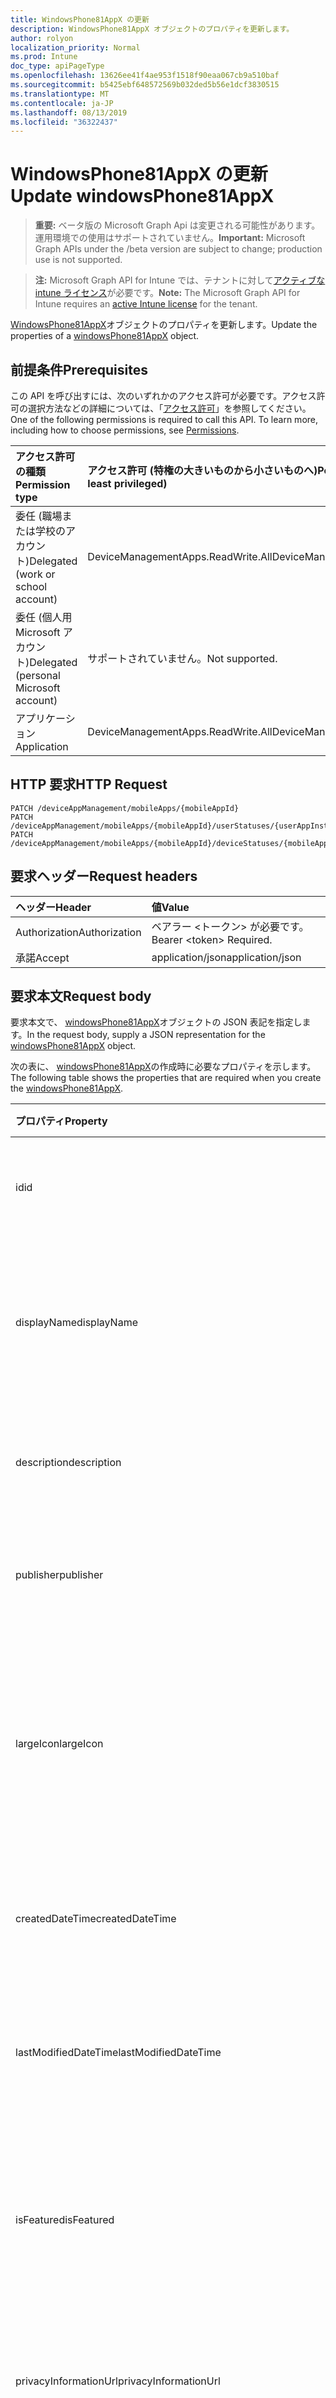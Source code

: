 ```yaml
---
title: WindowsPhone81AppX の更新
description: WindowsPhone81AppX オブジェクトのプロパティを更新します。
author: rolyon
localization_priority: Normal
ms.prod: Intune
doc_type: apiPageType
ms.openlocfilehash: 13626ee41f4ae953f1518f90eaa067cb9a510baf
ms.sourcegitcommit: b5425ebf648572569b032ded5b56e1dcf3830515
ms.translationtype: MT
ms.contentlocale: ja-JP
ms.lasthandoff: 08/13/2019
ms.locfileid: "36322437"
---
```

# <a name="update-windowsphone81appx"></a><span data-ttu-id="885b0-103">WindowsPhone81AppX の更新</span><span class="sxs-lookup"><span data-stu-id="885b0-103">Update windowsPhone81AppX</span></span>

> <span data-ttu-id="885b0-104">**重要:** ベータ版の Microsoft Graph Api は変更される可能性があります。運用環境での使用はサポートされていません。</span><span class="sxs-lookup"><span data-stu-id="885b0-104">**Important:** Microsoft Graph APIs under the /beta version are subject to change; production use is not supported.</span></span>

> <span data-ttu-id="885b0-105">**注:** Microsoft Graph API for Intune では、テナントに対して[アクティブな intune ライセンス](https://go.microsoft.com/fwlink/?linkid=839381)が必要です。</span><span class="sxs-lookup"><span data-stu-id="885b0-105">**Note:** The Microsoft Graph API for Intune requires an [active Intune license](https://go.microsoft.com/fwlink/?linkid=839381) for the tenant.</span></span>

<span data-ttu-id="885b0-106">[WindowsPhone81AppX](../resources/intune-apps-windowsphone81appx.md)オブジェクトのプロパティを更新します。</span><span class="sxs-lookup"><span data-stu-id="885b0-106">Update the properties of a [windowsPhone81AppX](../resources/intune-apps-windowsphone81appx.md) object.</span></span>

## <a name="prerequisites"></a><span data-ttu-id="885b0-107">前提条件</span><span class="sxs-lookup"><span data-stu-id="885b0-107">Prerequisites</span></span>
<span data-ttu-id="885b0-p101">この API を呼び出すには、次のいずれかのアクセス許可が必要です。アクセス許可の選択方法などの詳細については、「[アクセス許可](/graph/permissions-reference)」を参照してください。</span><span class="sxs-lookup"><span data-stu-id="885b0-p101">One of the following permissions is required to call this API. To learn more, including how to choose permissions, see [Permissions](/graph/permissions-reference).</span></span>

|<span data-ttu-id="885b0-110">アクセス許可の種類</span><span class="sxs-lookup"><span data-stu-id="885b0-110">Permission type</span></span>|<span data-ttu-id="885b0-111">アクセス許可 (特権の大きいものから小さいものへ)</span><span class="sxs-lookup"><span data-stu-id="885b0-111">Permissions (from most to least privileged)</span></span>|
|:---|:---|
|<span data-ttu-id="885b0-112">委任 (職場または学校のアカウント)</span><span class="sxs-lookup"><span data-stu-id="885b0-112">Delegated (work or school account)</span></span>|<span data-ttu-id="885b0-113">DeviceManagementApps.ReadWrite.All</span><span class="sxs-lookup"><span data-stu-id="885b0-113">DeviceManagementApps.ReadWrite.All</span></span>|
|<span data-ttu-id="885b0-114">委任 (個人用 Microsoft アカウント)</span><span class="sxs-lookup"><span data-stu-id="885b0-114">Delegated (personal Microsoft account)</span></span>|<span data-ttu-id="885b0-115">サポートされていません。</span><span class="sxs-lookup"><span data-stu-id="885b0-115">Not supported.</span></span>|
|<span data-ttu-id="885b0-116">アプリケーション</span><span class="sxs-lookup"><span data-stu-id="885b0-116">Application</span></span>|<span data-ttu-id="885b0-117">DeviceManagementApps.ReadWrite.All</span><span class="sxs-lookup"><span data-stu-id="885b0-117">DeviceManagementApps.ReadWrite.All</span></span>|

## <a name="http-request"></a><span data-ttu-id="885b0-118">HTTP 要求</span><span class="sxs-lookup"><span data-stu-id="885b0-118">HTTP Request</span></span>
<!-- {
  "blockType": "ignored"
}
-->
``` http
PATCH /deviceAppManagement/mobileApps/{mobileAppId}
PATCH /deviceAppManagement/mobileApps/{mobileAppId}/userStatuses/{userAppInstallStatusId}/app
PATCH /deviceAppManagement/mobileApps/{mobileAppId}/deviceStatuses/{mobileAppInstallStatusId}/app
```

## <a name="request-headers"></a><span data-ttu-id="885b0-119">要求ヘッダー</span><span class="sxs-lookup"><span data-stu-id="885b0-119">Request headers</span></span>
|<span data-ttu-id="885b0-120">ヘッダー</span><span class="sxs-lookup"><span data-stu-id="885b0-120">Header</span></span>|<span data-ttu-id="885b0-121">値</span><span class="sxs-lookup"><span data-stu-id="885b0-121">Value</span></span>|
|:---|:---|
|<span data-ttu-id="885b0-122">Authorization</span><span class="sxs-lookup"><span data-stu-id="885b0-122">Authorization</span></span>|<span data-ttu-id="885b0-123">ベアラー &lt;トークン&gt; が必要です。</span><span class="sxs-lookup"><span data-stu-id="885b0-123">Bearer &lt;token&gt; Required.</span></span>|
|<span data-ttu-id="885b0-124">承諾</span><span class="sxs-lookup"><span data-stu-id="885b0-124">Accept</span></span>|<span data-ttu-id="885b0-125">application/json</span><span class="sxs-lookup"><span data-stu-id="885b0-125">application/json</span></span>|

## <a name="request-body"></a><span data-ttu-id="885b0-126">要求本文</span><span class="sxs-lookup"><span data-stu-id="885b0-126">Request body</span></span>
<span data-ttu-id="885b0-127">要求本文で、 [windowsPhone81AppX](../resources/intune-apps-windowsphone81appx.md)オブジェクトの JSON 表記を指定します。</span><span class="sxs-lookup"><span data-stu-id="885b0-127">In the request body, supply a JSON representation for the [windowsPhone81AppX](../resources/intune-apps-windowsphone81appx.md) object.</span></span>

<span data-ttu-id="885b0-128">次の表に、 [windowsPhone81AppX](../resources/intune-apps-windowsphone81appx.md)の作成時に必要なプロパティを示します。</span><span class="sxs-lookup"><span data-stu-id="885b0-128">The following table shows the properties that are required when you create the [windowsPhone81AppX](../resources/intune-apps-windowsphone81appx.md).</span></span>

|<span data-ttu-id="885b0-129">プロパティ</span><span class="sxs-lookup"><span data-stu-id="885b0-129">Property</span></span>|<span data-ttu-id="885b0-130">型</span><span class="sxs-lookup"><span data-stu-id="885b0-130">Type</span></span>|<span data-ttu-id="885b0-131">説明</span><span class="sxs-lookup"><span data-stu-id="885b0-131">Description</span></span>|
|:---|:---|:---|
|<span data-ttu-id="885b0-132">id</span><span class="sxs-lookup"><span data-stu-id="885b0-132">id</span></span>|<span data-ttu-id="885b0-133">文字列</span><span class="sxs-lookup"><span data-stu-id="885b0-133">String</span></span>|<span data-ttu-id="885b0-134">エンティティのキー。</span><span class="sxs-lookup"><span data-stu-id="885b0-134">Key of the entity.</span></span> <span data-ttu-id="885b0-135">[mobileApp](../resources/intune-apps-mobileapp.md) から継承します</span><span class="sxs-lookup"><span data-stu-id="885b0-135">Inherited from [mobileApp](../resources/intune-apps-mobileapp.md)</span></span>|
|<span data-ttu-id="885b0-136">displayName</span><span class="sxs-lookup"><span data-stu-id="885b0-136">displayName</span></span>|<span data-ttu-id="885b0-137">文字列</span><span class="sxs-lookup"><span data-stu-id="885b0-137">String</span></span>|<span data-ttu-id="885b0-138">管理者が提供またはインポートしたアプリのタイトル。</span><span class="sxs-lookup"><span data-stu-id="885b0-138">The admin provided or imported title of the app.</span></span> <span data-ttu-id="885b0-139">[mobileApp](../resources/intune-apps-mobileapp.md) から継承します</span><span class="sxs-lookup"><span data-stu-id="885b0-139">Inherited from [mobileApp](../resources/intune-apps-mobileapp.md)</span></span>|
|<span data-ttu-id="885b0-140">description</span><span class="sxs-lookup"><span data-stu-id="885b0-140">description</span></span>|<span data-ttu-id="885b0-141">String</span><span class="sxs-lookup"><span data-stu-id="885b0-141">String</span></span>|<span data-ttu-id="885b0-142">アプリの説明。</span><span class="sxs-lookup"><span data-stu-id="885b0-142">The description of the app.</span></span> <span data-ttu-id="885b0-143">[mobileApp](../resources/intune-apps-mobileapp.md) から継承します</span><span class="sxs-lookup"><span data-stu-id="885b0-143">Inherited from [mobileApp](../resources/intune-apps-mobileapp.md)</span></span>|
|<span data-ttu-id="885b0-144">publisher</span><span class="sxs-lookup"><span data-stu-id="885b0-144">publisher</span></span>|<span data-ttu-id="885b0-145">String</span><span class="sxs-lookup"><span data-stu-id="885b0-145">String</span></span>|<span data-ttu-id="885b0-146">アプリの発行元。</span><span class="sxs-lookup"><span data-stu-id="885b0-146">The publisher of the app.</span></span> <span data-ttu-id="885b0-147">[mobileApp](../resources/intune-apps-mobileapp.md) から継承します</span><span class="sxs-lookup"><span data-stu-id="885b0-147">Inherited from [mobileApp](../resources/intune-apps-mobileapp.md)</span></span>|
|<span data-ttu-id="885b0-148">largeIcon</span><span class="sxs-lookup"><span data-stu-id="885b0-148">largeIcon</span></span>|[<span data-ttu-id="885b0-149">mimeContent</span><span class="sxs-lookup"><span data-stu-id="885b0-149">mimeContent</span></span>](../resources/intune-shared-mimecontent.md)|<span data-ttu-id="885b0-150">アプリの詳細に表示され、アイコンのアップロードに使用される大きいアイコン。</span><span class="sxs-lookup"><span data-stu-id="885b0-150">The large icon, to be displayed in the app details and used for upload of the icon.</span></span> <span data-ttu-id="885b0-151">[mobileApp](../resources/intune-apps-mobileapp.md) から継承します</span><span class="sxs-lookup"><span data-stu-id="885b0-151">Inherited from [mobileApp](../resources/intune-apps-mobileapp.md)</span></span>|
|<span data-ttu-id="885b0-152">createdDateTime</span><span class="sxs-lookup"><span data-stu-id="885b0-152">createdDateTime</span></span>|<span data-ttu-id="885b0-153">DateTimeOffset</span><span class="sxs-lookup"><span data-stu-id="885b0-153">DateTimeOffset</span></span>|<span data-ttu-id="885b0-154">アプリが作成された日時。</span><span class="sxs-lookup"><span data-stu-id="885b0-154">The date and time the app was created.</span></span> <span data-ttu-id="885b0-155">[mobileApp](../resources/intune-apps-mobileapp.md) から継承します</span><span class="sxs-lookup"><span data-stu-id="885b0-155">Inherited from [mobileApp](../resources/intune-apps-mobileapp.md)</span></span>|
|<span data-ttu-id="885b0-156">lastModifiedDateTime</span><span class="sxs-lookup"><span data-stu-id="885b0-156">lastModifiedDateTime</span></span>|<span data-ttu-id="885b0-157">DateTimeOffset</span><span class="sxs-lookup"><span data-stu-id="885b0-157">DateTimeOffset</span></span>|<span data-ttu-id="885b0-158">アプリが最後に変更された日時。</span><span class="sxs-lookup"><span data-stu-id="885b0-158">The date and time the app was last modified.</span></span> <span data-ttu-id="885b0-159">[mobileApp](../resources/intune-apps-mobileapp.md) から継承します</span><span class="sxs-lookup"><span data-stu-id="885b0-159">Inherited from [mobileApp](../resources/intune-apps-mobileapp.md)</span></span>|
|<span data-ttu-id="885b0-160">isFeatured</span><span class="sxs-lookup"><span data-stu-id="885b0-160">isFeatured</span></span>|<span data-ttu-id="885b0-161">Boolean</span><span class="sxs-lookup"><span data-stu-id="885b0-161">Boolean</span></span>|<span data-ttu-id="885b0-162">アプリが管理者のおすすめとしてマークされたかどうかを示す値。[mobileApp](../resources/intune-apps-mobileapp.md) から継承します</span><span class="sxs-lookup"><span data-stu-id="885b0-162">The value indicating whether the app is marked as featured by the admin. Inherited from [mobileApp](../resources/intune-apps-mobileapp.md)</span></span>|
|<span data-ttu-id="885b0-163">privacyInformationUrl</span><span class="sxs-lookup"><span data-stu-id="885b0-163">privacyInformationUrl</span></span>|<span data-ttu-id="885b0-164">String</span><span class="sxs-lookup"><span data-stu-id="885b0-164">String</span></span>|<span data-ttu-id="885b0-165">プライバシーに関する声明の URL。</span><span class="sxs-lookup"><span data-stu-id="885b0-165">The privacy statement Url.</span></span> <span data-ttu-id="885b0-166">[mobileApp](../resources/intune-apps-mobileapp.md) から継承します</span><span class="sxs-lookup"><span data-stu-id="885b0-166">Inherited from [mobileApp](../resources/intune-apps-mobileapp.md)</span></span>|
|<span data-ttu-id="885b0-167">informationUrl</span><span class="sxs-lookup"><span data-stu-id="885b0-167">informationUrl</span></span>|<span data-ttu-id="885b0-168">String</span><span class="sxs-lookup"><span data-stu-id="885b0-168">String</span></span>|<span data-ttu-id="885b0-169">詳細情報の URL。</span><span class="sxs-lookup"><span data-stu-id="885b0-169">The more information Url.</span></span> <span data-ttu-id="885b0-170">[mobileApp](../resources/intune-apps-mobileapp.md) から継承します</span><span class="sxs-lookup"><span data-stu-id="885b0-170">Inherited from [mobileApp](../resources/intune-apps-mobileapp.md)</span></span>|
|<span data-ttu-id="885b0-171">owner</span><span class="sxs-lookup"><span data-stu-id="885b0-171">owner</span></span>|<span data-ttu-id="885b0-172">String</span><span class="sxs-lookup"><span data-stu-id="885b0-172">String</span></span>|<span data-ttu-id="885b0-173">アプリの所有者。</span><span class="sxs-lookup"><span data-stu-id="885b0-173">The owner of the app.</span></span> <span data-ttu-id="885b0-174">[mobileApp](../resources/intune-apps-mobileapp.md) から継承します</span><span class="sxs-lookup"><span data-stu-id="885b0-174">Inherited from [mobileApp](../resources/intune-apps-mobileapp.md)</span></span>|
|<span data-ttu-id="885b0-175">developer</span><span class="sxs-lookup"><span data-stu-id="885b0-175">developer</span></span>|<span data-ttu-id="885b0-176">String</span><span class="sxs-lookup"><span data-stu-id="885b0-176">String</span></span>|<span data-ttu-id="885b0-177">アプリの開発者。</span><span class="sxs-lookup"><span data-stu-id="885b0-177">The developer of the app.</span></span> <span data-ttu-id="885b0-178">[mobileApp](../resources/intune-apps-mobileapp.md) から継承します</span><span class="sxs-lookup"><span data-stu-id="885b0-178">Inherited from [mobileApp](../resources/intune-apps-mobileapp.md)</span></span>|
|<span data-ttu-id="885b0-179">notes</span><span class="sxs-lookup"><span data-stu-id="885b0-179">notes</span></span>|<span data-ttu-id="885b0-180">String</span><span class="sxs-lookup"><span data-stu-id="885b0-180">String</span></span>|<span data-ttu-id="885b0-181">アプリ用のメモ。</span><span class="sxs-lookup"><span data-stu-id="885b0-181">Notes for the app.</span></span> <span data-ttu-id="885b0-182">[mobileApp](../resources/intune-apps-mobileapp.md) から継承します</span><span class="sxs-lookup"><span data-stu-id="885b0-182">Inherited from [mobileApp](../resources/intune-apps-mobileapp.md)</span></span>|
|<span data-ttu-id="885b0-183">uploadState</span><span class="sxs-lookup"><span data-stu-id="885b0-183">uploadState</span></span>|<span data-ttu-id="885b0-184">Int32</span><span class="sxs-lookup"><span data-stu-id="885b0-184">Int32</span></span>|<span data-ttu-id="885b0-185">アップロード状態。</span><span class="sxs-lookup"><span data-stu-id="885b0-185">The upload state.</span></span> <span data-ttu-id="885b0-186">[mobileApp](../resources/intune-apps-mobileapp.md) から継承します</span><span class="sxs-lookup"><span data-stu-id="885b0-186">Inherited from [mobileApp](../resources/intune-apps-mobileapp.md)</span></span>|
|<span data-ttu-id="885b0-187">publishingState</span><span class="sxs-lookup"><span data-stu-id="885b0-187">publishingState</span></span>|[<span data-ttu-id="885b0-188">mobileAppPublishingState</span><span class="sxs-lookup"><span data-stu-id="885b0-188">mobileAppPublishingState</span></span>](../resources/intune-apps-mobileapppublishingstate.md)|<span data-ttu-id="885b0-189">アプリの発行の状態。</span><span class="sxs-lookup"><span data-stu-id="885b0-189">The publishing state for the app.</span></span> <span data-ttu-id="885b0-190">アプリが発行されていない限り、アプリを割り当てることができません。</span><span class="sxs-lookup"><span data-stu-id="885b0-190">The app cannot be assigned unless the app is published.</span></span> <span data-ttu-id="885b0-191">[MobileApp](../resources/intune-apps-mobileapp.md)から継承されます。</span><span class="sxs-lookup"><span data-stu-id="885b0-191">Inherited from [mobileApp](../resources/intune-apps-mobileapp.md).</span></span> <span data-ttu-id="885b0-192">可能な値は、`notPublished`、`processing`、`published` です。</span><span class="sxs-lookup"><span data-stu-id="885b0-192">Possible values are: `notPublished`, `processing`, `published`.</span></span>|
|<span data-ttu-id="885b0-193">isAssigned</span><span class="sxs-lookup"><span data-stu-id="885b0-193">isAssigned</span></span>|<span data-ttu-id="885b0-194">Boolean</span><span class="sxs-lookup"><span data-stu-id="885b0-194">Boolean</span></span>|<span data-ttu-id="885b0-195">アプリが少なくとも1つのグループに割り当てられているかどうかを示す値。</span><span class="sxs-lookup"><span data-stu-id="885b0-195">The value indicating whether the app is assigned to at least one group.</span></span> <span data-ttu-id="885b0-196">[mobileApp](../resources/intune-apps-mobileapp.md) から継承します</span><span class="sxs-lookup"><span data-stu-id="885b0-196">Inherited from [mobileApp](../resources/intune-apps-mobileapp.md)</span></span>|
|<span data-ttu-id="885b0-197">roleScopeTagIds</span><span class="sxs-lookup"><span data-stu-id="885b0-197">roleScopeTagIds</span></span>|<span data-ttu-id="885b0-198">文字列コレクション</span><span class="sxs-lookup"><span data-stu-id="885b0-198">String collection</span></span>|<span data-ttu-id="885b0-199">このモバイルアプリの範囲タグ id のリスト。</span><span class="sxs-lookup"><span data-stu-id="885b0-199">List of scope tag ids for this mobile app.</span></span> <span data-ttu-id="885b0-200">[mobileApp](../resources/intune-apps-mobileapp.md) から継承します</span><span class="sxs-lookup"><span data-stu-id="885b0-200">Inherited from [mobileApp](../resources/intune-apps-mobileapp.md)</span></span>|
|<span data-ttu-id="885b0-201">dependentAppCount</span><span class="sxs-lookup"><span data-stu-id="885b0-201">dependentAppCount</span></span>|<span data-ttu-id="885b0-202">Int32</span><span class="sxs-lookup"><span data-stu-id="885b0-202">Int32</span></span>|<span data-ttu-id="885b0-203">子アプリが持つ依存関係の合計数。</span><span class="sxs-lookup"><span data-stu-id="885b0-203">The total number of dependencies the child app has.</span></span> <span data-ttu-id="885b0-204">[mobileApp](../resources/intune-apps-mobileapp.md) から継承します</span><span class="sxs-lookup"><span data-stu-id="885b0-204">Inherited from [mobileApp](../resources/intune-apps-mobileapp.md)</span></span>|
|<span data-ttu-id="885b0-205">committedContentVersion</span><span class="sxs-lookup"><span data-stu-id="885b0-205">committedContentVersion</span></span>|<span data-ttu-id="885b0-206">String</span><span class="sxs-lookup"><span data-stu-id="885b0-206">String</span></span>|<span data-ttu-id="885b0-207">内部にコミットされたコンテンツのバージョン。</span><span class="sxs-lookup"><span data-stu-id="885b0-207">The internal committed content version.</span></span> <span data-ttu-id="885b0-208">[mobileLobApp](../resources/intune-apps-mobilelobapp.md) から継承します</span><span class="sxs-lookup"><span data-stu-id="885b0-208">Inherited from [mobileLobApp](../resources/intune-apps-mobilelobapp.md)</span></span>|
|<span data-ttu-id="885b0-209">fileName</span><span class="sxs-lookup"><span data-stu-id="885b0-209">fileName</span></span>|<span data-ttu-id="885b0-210">文字列型 (String)</span><span class="sxs-lookup"><span data-stu-id="885b0-210">String</span></span>|<span data-ttu-id="885b0-211">メインの LOB アプリケーションのファイル名。</span><span class="sxs-lookup"><span data-stu-id="885b0-211">The name of the main Lob application file.</span></span> <span data-ttu-id="885b0-212">[mobileLobApp](../resources/intune-apps-mobilelobapp.md) から継承します</span><span class="sxs-lookup"><span data-stu-id="885b0-212">Inherited from [mobileLobApp](../resources/intune-apps-mobilelobapp.md)</span></span>|
|<span data-ttu-id="885b0-213">size</span><span class="sxs-lookup"><span data-stu-id="885b0-213">size</span></span>|<span data-ttu-id="885b0-214">Int64</span><span class="sxs-lookup"><span data-stu-id="885b0-214">Int64</span></span>|<span data-ttu-id="885b0-215">アップロードされたすべてのファイルを含む合計サイズ。</span><span class="sxs-lookup"><span data-stu-id="885b0-215">The total size, including all uploaded files.</span></span> <span data-ttu-id="885b0-216">[mobileLobApp](../resources/intune-apps-mobilelobapp.md) から継承します</span><span class="sxs-lookup"><span data-stu-id="885b0-216">Inherited from [mobileLobApp](../resources/intune-apps-mobilelobapp.md)</span></span>|
|<span data-ttu-id="885b0-217">applicableArchitectures</span><span class="sxs-lookup"><span data-stu-id="885b0-217">applicableArchitectures</span></span>|[<span data-ttu-id="885b0-218">windowsArchitecture</span><span class="sxs-lookup"><span data-stu-id="885b0-218">windowsArchitecture</span></span>](../resources/intune-apps-windowsarchitecture.md)|<span data-ttu-id="885b0-219">このアプリを実行できる Windows アーキテクチャ。</span><span class="sxs-lookup"><span data-stu-id="885b0-219">The Windows architecture(s) for which this app can run on.</span></span> <span data-ttu-id="885b0-220">使用可能な値: `none`、`x86`、`x64`、`arm`、`neutral`、`arm64`。</span><span class="sxs-lookup"><span data-stu-id="885b0-220">Possible values are: `none`, `x86`, `x64`, `arm`, `neutral`, `arm64`.</span></span>|
|<span data-ttu-id="885b0-221">identityName</span><span class="sxs-lookup"><span data-stu-id="885b0-221">identityName</span></span>|<span data-ttu-id="885b0-222">String</span><span class="sxs-lookup"><span data-stu-id="885b0-222">String</span></span>|<span data-ttu-id="885b0-223">ID 名。</span><span class="sxs-lookup"><span data-stu-id="885b0-223">The Identity Name.</span></span>|
|<span data-ttu-id="885b0-224">identityPublisherHash</span><span class="sxs-lookup"><span data-stu-id="885b0-224">identityPublisherHash</span></span>|<span data-ttu-id="885b0-225">String</span><span class="sxs-lookup"><span data-stu-id="885b0-225">String</span></span>|<span data-ttu-id="885b0-226">ID の発行元のハッシュ。</span><span class="sxs-lookup"><span data-stu-id="885b0-226">The Identity Publisher Hash.</span></span>|
|<span data-ttu-id="885b0-227">identityResourceIdentifier</span><span class="sxs-lookup"><span data-stu-id="885b0-227">identityResourceIdentifier</span></span>|<span data-ttu-id="885b0-228">String</span><span class="sxs-lookup"><span data-stu-id="885b0-228">String</span></span>|<span data-ttu-id="885b0-229">ID のリソースの識別子。</span><span class="sxs-lookup"><span data-stu-id="885b0-229">The Identity Resource Identifier.</span></span>|
|<span data-ttu-id="885b0-230">minimumSupportedOperatingSystem</span><span class="sxs-lookup"><span data-stu-id="885b0-230">minimumSupportedOperatingSystem</span></span>|[<span data-ttu-id="885b0-231">windowsMinimumOperatingSystem</span><span class="sxs-lookup"><span data-stu-id="885b0-231">windowsMinimumOperatingSystem</span></span>](../resources/intune-apps-windowsminimumoperatingsystem.md)|<span data-ttu-id="885b0-232">該当するオペレーティング システムの最小の値。</span><span class="sxs-lookup"><span data-stu-id="885b0-232">The value for the minimum applicable operating system.</span></span>|
|<span data-ttu-id="885b0-233">phoneProductIdentifier</span><span class="sxs-lookup"><span data-stu-id="885b0-233">phoneProductIdentifier</span></span>|<span data-ttu-id="885b0-234">String</span><span class="sxs-lookup"><span data-stu-id="885b0-234">String</span></span>|<span data-ttu-id="885b0-235">電話の製品識別子。</span><span class="sxs-lookup"><span data-stu-id="885b0-235">The Phone Product Identifier.</span></span>|
|<span data-ttu-id="885b0-236">phonePublisherId</span><span class="sxs-lookup"><span data-stu-id="885b0-236">phonePublisherId</span></span>|<span data-ttu-id="885b0-237">String</span><span class="sxs-lookup"><span data-stu-id="885b0-237">String</span></span>|<span data-ttu-id="885b0-238">電話の発行元 Id。</span><span class="sxs-lookup"><span data-stu-id="885b0-238">The Phone Publisher Id.</span></span>|
|<span data-ttu-id="885b0-239">identityVersion</span><span class="sxs-lookup"><span data-stu-id="885b0-239">identityVersion</span></span>|<span data-ttu-id="885b0-240">String</span><span class="sxs-lookup"><span data-stu-id="885b0-240">String</span></span>|<span data-ttu-id="885b0-241">ID のバージョン。</span><span class="sxs-lookup"><span data-stu-id="885b0-241">The identity version.</span></span>|



## <a name="response"></a><span data-ttu-id="885b0-242">応答</span><span class="sxs-lookup"><span data-stu-id="885b0-242">Response</span></span>
<span data-ttu-id="885b0-243">成功した場合、このメソッド`200 OK`は応答コードと、応答本文で更新された[windowsPhone81AppX](../resources/intune-apps-windowsphone81appx.md)オブジェクトを返します。</span><span class="sxs-lookup"><span data-stu-id="885b0-243">If successful, this method returns a `200 OK` response code and an updated [windowsPhone81AppX](../resources/intune-apps-windowsphone81appx.md) object in the response body.</span></span>

## <a name="example"></a><span data-ttu-id="885b0-244">例</span><span class="sxs-lookup"><span data-stu-id="885b0-244">Example</span></span>

### <a name="request"></a><span data-ttu-id="885b0-245">要求</span><span class="sxs-lookup"><span data-stu-id="885b0-245">Request</span></span>
<span data-ttu-id="885b0-246">以下は、要求の例です。</span><span class="sxs-lookup"><span data-stu-id="885b0-246">Here is an example of the request.</span></span>
``` http
PATCH https://graph.microsoft.com/beta/deviceAppManagement/mobileApps/{mobileAppId}
Content-type: application/json
Content-length: 1513

{
  "@odata.type": "#microsoft.graph.windowsPhone81AppX",
  "displayName": "Display Name value",
  "description": "Description value",
  "publisher": "Publisher value",
  "largeIcon": {
    "@odata.type": "microsoft.graph.mimeContent",
    "type": "Type value",
    "value": "dmFsdWU="
  },
  "isFeatured": true,
  "privacyInformationUrl": "https://example.com/privacyInformationUrl/",
  "informationUrl": "https://example.com/informationUrl/",
  "owner": "Owner value",
  "developer": "Developer value",
  "notes": "Notes value",
  "uploadState": 11,
  "publishingState": "processing",
  "isAssigned": true,
  "roleScopeTagIds": [
    "Role Scope Tag Ids value"
  ],
  "dependentAppCount": 1,
  "committedContentVersion": "Committed Content Version value",
  "fileName": "File Name value",
  "size": 4,
  "applicableArchitectures": "x86",
  "identityName": "Identity Name value",
  "identityPublisherHash": "Identity Publisher Hash value",
  "identityResourceIdentifier": "Identity Resource Identifier value",
  "minimumSupportedOperatingSystem": {
    "@odata.type": "microsoft.graph.windowsMinimumOperatingSystem",
    "v8_0": true,
    "v8_1": true,
    "v10_0": true,
    "v10_1607": true,
    "v10_1703": true,
    "v10_1709": true,
    "v10_1803": true,
    "v10_1809": true,
    "v10_1903": true
  },
  "phoneProductIdentifier": "Phone Product Identifier value",
  "phonePublisherId": "Phone Publisher Id value",
  "identityVersion": "Identity Version value"
}
```

### <a name="response"></a><span data-ttu-id="885b0-247">応答</span><span class="sxs-lookup"><span data-stu-id="885b0-247">Response</span></span>
<span data-ttu-id="885b0-p123">以下は、応答の例です。注:簡潔にするために、ここに示す応答オブジェクトは切り詰められている場合があります。すべてのプロパティは実際の呼び出しから返されます。</span><span class="sxs-lookup"><span data-stu-id="885b0-p123">Here is an example of the response. Note: The response object shown here may be truncated for brevity. All of the properties will be returned from an actual call.</span></span>
``` http
HTTP/1.1 200 OK
Content-Type: application/json
Content-Length: 1685

{
  "@odata.type": "#microsoft.graph.windowsPhone81AppX",
  "id": "4ff27f80-7f80-4ff2-807f-f24f807ff24f",
  "displayName": "Display Name value",
  "description": "Description value",
  "publisher": "Publisher value",
  "largeIcon": {
    "@odata.type": "microsoft.graph.mimeContent",
    "type": "Type value",
    "value": "dmFsdWU="
  },
  "createdDateTime": "2017-01-01T00:02:43.5775965-08:00",
  "lastModifiedDateTime": "2017-01-01T00:00:35.1329464-08:00",
  "isFeatured": true,
  "privacyInformationUrl": "https://example.com/privacyInformationUrl/",
  "informationUrl": "https://example.com/informationUrl/",
  "owner": "Owner value",
  "developer": "Developer value",
  "notes": "Notes value",
  "uploadState": 11,
  "publishingState": "processing",
  "isAssigned": true,
  "roleScopeTagIds": [
    "Role Scope Tag Ids value"
  ],
  "dependentAppCount": 1,
  "committedContentVersion": "Committed Content Version value",
  "fileName": "File Name value",
  "size": 4,
  "applicableArchitectures": "x86",
  "identityName": "Identity Name value",
  "identityPublisherHash": "Identity Publisher Hash value",
  "identityResourceIdentifier": "Identity Resource Identifier value",
  "minimumSupportedOperatingSystem": {
    "@odata.type": "microsoft.graph.windowsMinimumOperatingSystem",
    "v8_0": true,
    "v8_1": true,
    "v10_0": true,
    "v10_1607": true,
    "v10_1703": true,
    "v10_1709": true,
    "v10_1803": true,
    "v10_1809": true,
    "v10_1903": true
  },
  "phoneProductIdentifier": "Phone Product Identifier value",
  "phonePublisherId": "Phone Publisher Id value",
  "identityVersion": "Identity Version value"
}
```






